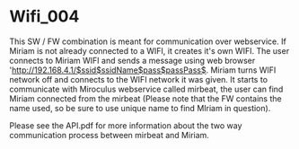 Wifi_004
========

This SW / FW combination is meant for communication over webservice. If Miriam is not already connected to a WIFI, it creates it's own WIFI. The user connects to Miriam WIFI and sends a message using web browser 'http://192.168.4.1/$ssid$ssidName$pass$passPass$. Miriam turns WIFI network off and connects to the WIFI network it was given. It starts to communicate with Miroculus webservice called mirbeat, the user can find Miriam connected from the mirbeat (Please note that the FW contains the name used, so be sure to use unique name to find MIriam in question).

Please see the API.pdf for more information about the two way communication process between mirbeat and Miriam.